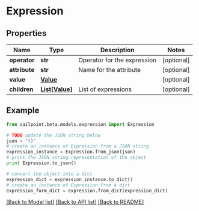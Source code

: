 # Expression


## Properties

Name | Type | Description | Notes
------------ | ------------- | ------------- | -------------
**operator** | **str** | Operator for the expression | [optional] 
**attribute** | **str** | Name for the attribute | [optional] 
**value** | [**Value**](Value.md) |  | [optional] 
**children** | [**List[Value]**](Value.md) | List of expressions | [optional] 

## Example

```python
from sailpoint.beta.models.expression import Expression

# TODO update the JSON string below
json = "{}"
# create an instance of Expression from a JSON string
expression_instance = Expression.from_json(json)
# print the JSON string representation of the object
print Expression.to_json()

# convert the object into a dict
expression_dict = expression_instance.to_dict()
# create an instance of Expression from a dict
expression_form_dict = expression.from_dict(expression_dict)
```
[[Back to Model list]](../README.md#documentation-for-models) [[Back to API list]](../README.md#documentation-for-api-endpoints) [[Back to README]](../README.md)


